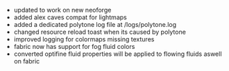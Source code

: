 - updated to work on new neoforge
- added alex caves compat for lightmaps
- added a dedicated polytone log file at /logs/polytone.log
- changed resource reload toast when its caused by polytone
- improved logging for colormaps missing textures
- fabric now has support for fog fluid colors
- converted optifine fluid properties will be applied to flowing fluids aswell on fabric